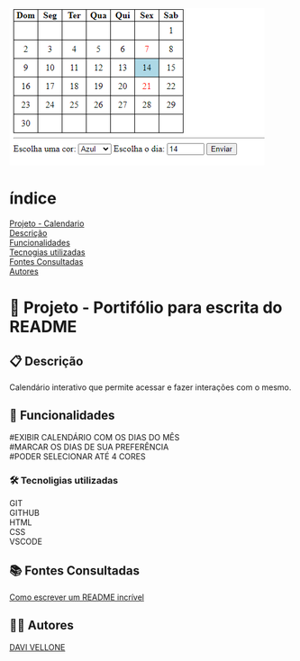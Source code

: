 ![image](img/Captura%20de%20tela%202023-09-15%20095631.png)
# índice
[Projeto - Calendario](calendario.git)  
[Descrição](#descri%C3%A7%C3%A3o)  
[Funcionalidades](#funcionalidades)  
[Tecnogias utilizadas](#tecnoligias-utilizadas)  
[Fontes Consultadas](#fontes-consultadas)  
[Autores](#autores)  

# 🚀 Projeto - Portifólio para escrita do README

## 📋 Descrição

Calendário interativo que permite acessar e fazer interações com o mesmo.

## 🔧 Funcionalidades
#EXIBIR CALENDÁRIO COM OS DIAS DO MÊS   
#MARCAR OS DIAS DE SUA PREFERÊNCIA  
#PODER SELECIONAR ATÉ 4 CORES  

### 🛠️ Tecnoligias utilizadas
GIT  
GITHUB  
HTML  
CSS  
VSCODE  
##  📚 Fontes Consultadas

[Como escrever um README incrível](https://gist.github.com/lohhans/f8da0b147550df3f96914d3797e9fb89)

## 🙋‍♂️ Autores

[DAVI VELLONE](https://github.com/Vellone07)